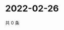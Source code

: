 # 2022-02-26

共 0 条

<!-- BEGIN WEIBO -->
<!-- 最后更新时间 Sat Feb 26 2022 05:12:22 GMT+0800 (China Standard Time) -->

<!-- END WEIBO -->
